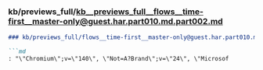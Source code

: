 ### kb/previews_full/kb__previews_full__flows__time-first__master-only@guest.har.part010.md.part002.md

```md
### kb/previews_full/flows__time-first__master-only@guest.har.part010.md (part 002)

```md
: "\"Chromium\";v=\"140\", \"Not=A?Brand\";v=\"24\", \"Microsof
```

```

```
